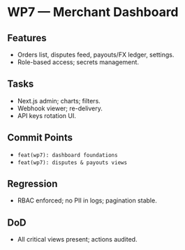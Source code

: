 # WP7 — Merchant Dashboard

## Features
- Orders list, disputes feed, payouts/FX ledger, settings.
- Role-based access; secrets management.

## Tasks
- Next.js admin; charts; filters.
- Webhook viewer; re-delivery.
- API keys rotation UI.

## Commit Points
- `feat(wp7): dashboard foundations`
- `feat(wp7): disputes & payouts views`

## Regression
- RBAC enforced; no PII in logs; pagination stable.

## DoD
- All critical views present; actions audited.
